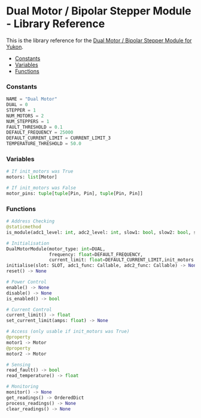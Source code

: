 # Dual Motor / Bipolar Stepper Module - Library Reference <!-- omit in toc -->

This is the library reference for the [Dual Motor / Bipolar Stepper Module for Yukon](https://pimoroni.com/yukon).

- [Constants](#constants)
- [Variables](#variables)
- [Functions](#functions)


### Constants
```python
NAME = "Dual Motor"
DUAL = 0
STEPPER = 1
NUM_MOTORS = 2
NUM_STEPPERS = 1
FAULT_THRESHOLD = 0.1
DEFAULT_FREQUENCY = 25000
DEFAULT_CURRENT_LIMIT = CURRENT_LIMIT_3
TEMPERATURE_THRESHOLD = 50.0
```

### Variables

```python
# If init_motors was True
motors: list[Motor]

# If init_motors was False
motor_pins: tuple[tuple[Pin, Pin], tuple[Pin, Pin]]
```

### Functions

```python
# Address Checking
@staticmethod
is_module(adc1_level: int, adc2_level: int, slow1: bool, slow2: bool, slow3:bool) -> bool

# Initialisation
DualMotorModule(motor_type: int=DUAL,
                frequency: float=DEFAULT_FREQUENCY,
                current_limit: float=DEFAULT_CURRENT_LIMIT,init_motors: bool=True)
initialise(slot: SLOT, adc1_func: Callable, adc2_func: Callable) -> None
reset() -> None

# Power Control
enable() -> None
disable() -> None
is_enabled() -> bool

# Current Control
current_limit() -> float
set_current_limit(amps: float) -> None

# Access (only usable if init_motors was True)
@property
motor1 -> Motor
@property
motor2 -> Motor

# Sensing
read_fault() -> bool
read_temperature() -> float

# Monitoring
monitor() -> None
get_readings() -> OrderedDict
process_readings() -> None
clear_readings() -> None
```
